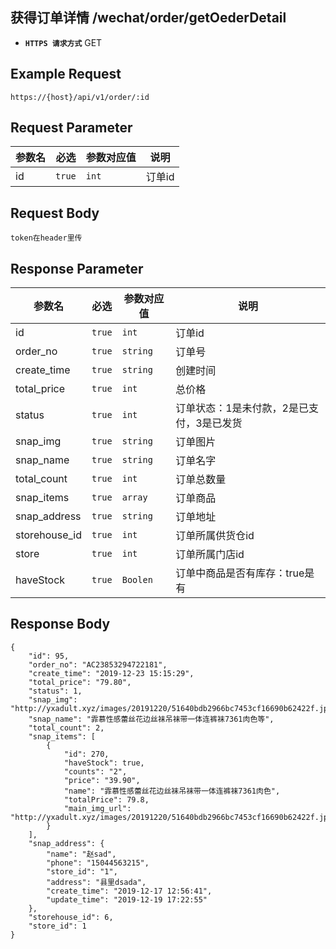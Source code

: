 ## 获得订单详情 /wechat/order/getOederDetail
- **`HTTPS 请求方式`** GET

## Example Request
```
https://{host}/api/v1/order/:id
```

## Request Parameter

| 参数名       | 必选   | 参数对应值 | 说明                  |
| ------------ | ------ | ---------- | --------------------|
| id           | `true` | `int`      | 订单id              |


## Request Body

```
token在header里传

```



## Response Parameter

| 参数名              | 必选   | 参数对应值 | 说明                                     |
| ------------------- | ------ | ---------- | ---------------------------------      |
| id                  | `true` | `int`      | 订单id                            		 |
| order_no            | `true` | `string`   | 订单号                            		 |
| create_time         | `true` | `string`   | 创建时间                          		 |
| total_price         | `true` | `int`      | 总价格                            		 |
| status              | `true` | `int`      | 订单状态：1是未付款，2是已支付，3是已发货  |
| snap_img            | `true` | `string`   | 订单图片                           	 |
| snap_name           | `true` | `string`   | 订单名字                           	 |
| total_count         | `true` | `int`      | 订单总数量                         	 |
| snap_items          | `true` | `array`    | 订单商品                           	 |
| snap_address        | `true` | `string`   | 订单地址                           	 |
| storehouse_id       | `true` | `int`      | 订单所属供货仓id                   	 	 |
| store               | `true` | `int`      | 订单所属门店id                     		 |
| haveStock           | `true` | `Boolen`   | 订单中商品是否有库存：true是有           |


## Response Body

```
{
    "id": 95,
    "order_no": "AC23853294722181",
    "create_time": "2019-12-23 15:15:29",
    "total_price": "79.80",
    "status": 1,
    "snap_img": "http://yxadult.xyz/images/20191220/51640bdb2966bc7453cf16690b62422f.jpg",
    "snap_name": "霏慕性感蕾丝花边丝袜吊袜带一体连裤袜7361肉色等",
    "total_count": 2,
    "snap_items": [
        {
            "id": 270,
            "haveStock": true,
            "counts": "2",
            "price": "39.90",
            "name": "霏慕性感蕾丝花边丝袜吊袜带一体连裤袜7361肉色",
            "totalPrice": 79.8,
            "main_img_url": "http://yxadult.xyz/images/20191220/51640bdb2966bc7453cf16690b62422f.jpg"
        }
    ],
    "snap_address": {
        "name": "赵sad",
        "phone": "15044563215",
        "store_id": "1",
        "address": "县里dsada",
        "create_time": "2019-12-17 12:56:41",
        "update_time": "2019-12-19 17:22:55"
    },
    "storehouse_id": 6,
    "store_id": 1
}


```

